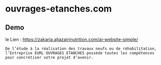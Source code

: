 # ouvrages-etanches.com 
## Demo 
le Lien : https://zakaria.aljazairinutrition.com/ai-website-simple/

``
De l’étude à la réalisation des travaux neufs ou de réhabilitation, l’Entreprise EURL OUVRAGES ETANCHES possède toutes les compétences pour concrétiser votre projet d’avenir.
``
